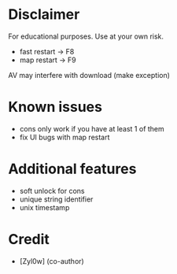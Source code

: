 # Disclaimer
For educational purposes. 
Use at your own risk.

  - fast restart -> F8
  - map restart  -> F9

AV may interfere with download (make exception)

# Known issues
  - cons only work if you have at least 1 of them
  - fix UI bugs with map restart
    
# Additional features
  - soft unlock for cons
  - unique string identifier
  - unix timestamp

# Credit
  - [Zyl0w] (co-author)
